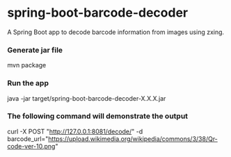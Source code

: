 # spring-boot-barcode-decoder
A Spring Boot app to decode barcode information from images using zxing.

### Generate jar file
mvn package

### Run the app
java -jar target/spring-boot-barcode-decoder-X.X.X.jar

### The following command will demonstrate the output
curl -X POST "http://127.0.0.1:8081/decode/" -d barcode_url="https://upload.wikimedia.org/wikipedia/commons/3/38/Qr-code-ver-10.png"
